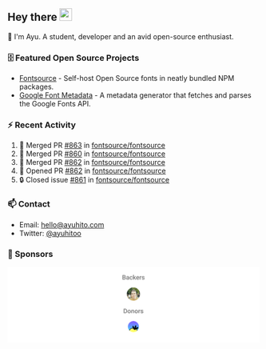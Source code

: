 ## Hey there <img src="https://media.giphy.com/media/hvRJCLFzcasrR4ia7z/giphy.gif" width="25" height="25">

📝 I'm Ayu. A student, developer and an avid open-source enthusiast.

### 🗄 Featured Open Source Projects

- [Fontsource](https://github.com/fontsource/fontsource) - Self-host Open Source fonts in neatly bundled NPM packages.
- [Google Font Metadata](https://github.com/fontsource/google-font-metadata) - A metadata generator that fetches and parses the Google Fonts API.

### ⚡ Recent Activity

<!--START_SECTION:activity-->

1. 🎉 Merged PR [#863](https://github.com/fontsource/fontsource/pull/863) in [fontsource/fontsource](https://github.com/fontsource/fontsource)
2. 🎉 Merged PR [#860](https://github.com/fontsource/fontsource/pull/860) in [fontsource/fontsource](https://github.com/fontsource/fontsource)
3. 🎉 Merged PR [#862](https://github.com/fontsource/fontsource/pull/862) in [fontsource/fontsource](https://github.com/fontsource/fontsource)
4. 💪 Opened PR [#862](https://github.com/fontsource/fontsource/pull/862) in [fontsource/fontsource](https://github.com/fontsource/fontsource)
5. 🔒 Closed issue [#861](https://github.com/fontsource/fontsource/issues/861) in [fontsource/fontsource](https://github.com/fontsource/fontsource)
<!--END_SECTION:activity-->

### 📫 Contact

- Email: hello@ayuhito.com
- Twitter: [@ayuhitoo](https://twitter.com/ayuhitoo)

### :sparkling_heart: Sponsors

<p align="center">
  <a href="https://cdn.jsdelivr.net/gh/ayuhito/ayuhito/sponsors.svg">
    <img src='https://raw.githubusercontent.com/ayuhito/ayuhito/master/sponsors.svg'/>
  </a>
</p>
